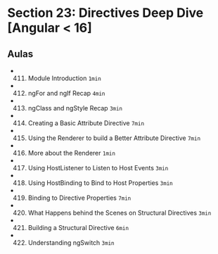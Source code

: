 # Section 23: Directives Deep Dive [Angular < 16]

## Aulas
- 411. Module Introduction `1min`
- 412. ngFor and ngIf Recap `4min`
- 413. ngClass and ngStyle Recap `3min`
- 414. Creating a Basic Attribute Directive `7min`
- 415. Using the Renderer to build a Better Attribute Directive `7min`
- 416. More about the Renderer `1min`
- 417. Using HostListener to Listen to Host Events `3min`
- 418. Using HostBinding to Bind to Host Properties `3min`
- 419. Binding to Directive Properties `7min`
- 420. What Happens behind the Scenes on Structural Directives `3min`
- 421. Building a Structural Directive `6min`
- 422. Understanding ngSwitch `3min`
